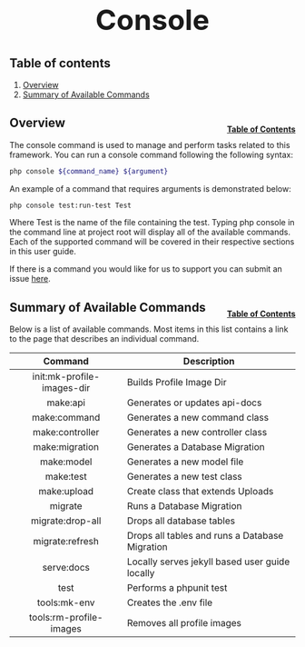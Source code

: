 <h1 style="font-size: 50px; text-align: center;">Console</h1>

## Table of contents
1. [Overview](#overview)
2. [Summary of Available Commands](#summary-of-available-commands)

## Overview <a id="overview"></a><span style="float: right; font-size: 14px; padding-top: 15px;">[Table of Contents](#table-of-contents)</span>
The console command is used to manage and perform tasks related to this framework. You can run a console command following the following syntax:

```sh
php console ${command_name} ${argument}
```

An example of a command that requires arguments is demonstrated below:

```sh
php console test:run-test Test
```

Where Test is the name of the file containing the test. Typing php console in the command line at project root will display all of the available commands. Each of the supported command will be covered in their respective sections in this user guide.

If there is a command you would like for us to support you can submit an issue [here](https://github.com/chapmancbVCU/chappy-php/issues).

## Summary of Available Commands <a id="summary-of-available-commands"></a><span style="float: right; font-size: 14px; padding-top: 15px;">[Table of Contents](#table-of-contents)</span>
Below is a list of available commands. Most items in this list contains a link to the page that describes an individual command.

| Command | Description |
|:-------:|-------------|
| init:mk-profile-images-dir | Builds Profile Image Dir |
| make:api | Generates or updates api-docs |
| make:command | Generates a new command class |
| make:controller| Generates a new controller class |
| make:migration | Generates a Database Migration |
| make:model | Generates a new model file |
| make:test | Generates a new test class |
| make:upload | Create class that extends Uploads |
| migrate | Runs a Database Migration |
| migrate:drop-all | Drops all database tables |
| migrate:refresh | Drops all tables and runs a Database Migration |
| serve:docs | Locally serves jekyll based user guide locally |
| test | Performs a phpunit test |
| tools:mk-env | Creates the .env file |
| tools:rm-profile-images | Removes all profile images |